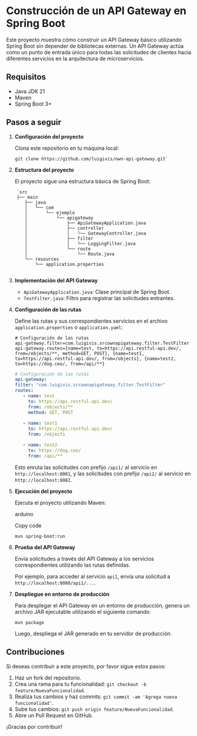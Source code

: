 # Construcción de un API Gateway en Spring Boot

Este proyecto muestra cómo construir un API Gateway básico utilizando Spring Boot sin depender de bibliotecas externas. Un API Gateway actúa como un punto de entrada único para todas las solicitudes de clientes hacia diferentes servicios en la arquitectura de microservicios.

## Requisitos

-   Java JDK 21
-   Maven
- Spring Boot 3+

## Pasos a seguir

1.  **Configuración del proyecto**
    
    Clona este repositorio en tu máquina local:

    ```shell
    git clone https://github.com/luigivis/own-api-gateway.git`
    ```
    
2.  **Estructura del proyecto**
    
    El proyecto sigue una estructura básica de Spring Boot:
    
```text
    `src
    ├── main
       ├── java
       │   └── com
       │       └── ejemplo
       │           └── apigateway
       │               ├── ApiGatewayApplication.java
       │               ├── controller
       │               │   └── GatewayController.java
       │               ├── filter
       │               │   └── LoggingFilter.java
       │               └── route
       │                   └── Route.java
       └── resources
           └── application.properties
                        
```  
    
3.  **Implementación del API Gateway**
    
    -   `ApiGatewayApplication.java`: Clase principal de Spring Boot.
    -   `TestFilter.java`: Filtro para registrar las solicitudes entrantes.
 
4. **Configuración de las rutas**
    
      Define las rutas y sus correspondientes servicios en el archivo `application.properties` o `application.yaml`:
    
      ```properties
      # Configuración de las rutas
      api-gateway.filter=com.luigivis.srcownapigateway.filter.TestFilter
      api-gateway.routes={name=test, to=https://api.restful-api.dev/, from=/objects/**, method=GET, POST}, {name=test1, to=https://api.restful-api.dev/, from=/objects}, {name=test2, to=https://dog.ceo/, from=/api/**}
      ```
      ```yaml
      # Configuración de las rutas
      api-gateway:
      filter: "com.luigivis.srcownapigateway.filter.TestFilter"
      routes:
         - name: test
           to: https://api.restful-api.dev/
           from: /objects/**
           method: GET, POST
       
         - name: test1
           to: https://api.restful-api.dev/
           from: /objects
    
         - name: test2
           to: https://dog.ceo/
           from: /api/**
      ```
      Esto enruta las solicitudes con prefijo `/api1/` al servicio en `http://localhost:8081`, y las solicitudes con prefijo `/api2/` al servicio en `http://localhost:8082`.
    
5.  **Ejecución del proyecto**
    
    Ejecuta el proyecto utilizando Maven:
    
    arduino
    
    Copy code
    ```shell
    mvn spring-boot:run
    ```
    
6.  **Prueba del API Gateway**
    
    Envía solicitudes a través del API Gateway a los servicios correspondientes utilizando las rutas definidas.
    
    Por ejemplo, para acceder al servicio `api1`, envía una solicitud a `http://localhost:8080/api1/...`.
    
7.  **Despliegue en entorno de producción**
    
    Para desplegar el API Gateway en un entorno de producción, genera un archivo JAR ejecutable utilizando el siguiente comando:
    ```shell
    mvn package
    ```
    
    Luego, despliega el JAR generado en tu servidor de producción.
    

## Contribuciones

Si deseas contribuir a este proyecto, por favor sigue estos pasos:

1.  Haz un fork del repositorio.
2.  Crea una rama para tu funcionalidad: `git checkout -b feature/NuevaFuncionalidad`.
3.  Realiza tus cambios y haz commits: `git commit -am 'Agrega nueva funcionalidad'`.
4.  Sube tus cambios: `git push origin feature/NuevaFuncionalidad`.
5.  Abre un Pull Request en GitHub.

¡Gracias por contribuir!
